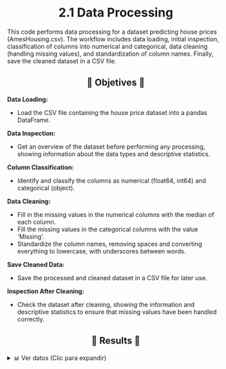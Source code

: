 <p align = "center" >
    <h1 align = "Center"> 2.1 Data Processing</h1>
</p>

This code performs data processing for a dataset predicting house prices (AmesHousing.csv). 
The workflow includes data loading, initial inspection, classification of columns into numerical and categorical, data cleaning (handling missing values), and standardization of column names. 
Finally, save the cleaned dataset in a CSV file.

<p align = "center" >
    <h2 align = "Center">🎯 Objetives 🎯</h2>
</p>

**Data Loading:**
- Load the CSV file containing the house price dataset into a pandas DataFrame.

**Data Inspection:**
- Get an overview of the dataset before performing any processing, showing information about the data types and descriptive statistics.

**Column Classification:**
- Identify and classify the columns as numerical (float64, int64) and categorical (object).

**Data Cleaning:**
- Fill in the missing values in the numerical columns with the median of each column.
- Fill the missing values in the categorical columns with the value 'Missing'.
- Standardize the column names, removing spaces and converting everything to lowercase, with underscores between words.

**Save Cleaned Data:** 
- Save the processed and cleaned dataset in a CSV file for later use.

**Inspection After Cleaning:** 
- Check the dataset after cleaning, showing the information and descriptive statistics to ensure that missing values have been handled correctly.




<p align = "center" >
    <h2 align = "Center">📝 Results 📝 </h2>
</p>

<details>
  <summary>📊 Ver datos (Clic para expandir)</summary>

  ```plaintext
    #   Column           Non-Null Count  Dtype  
    ---  ------           --------------  -----  
    0   Order            2930 non-null   int64  
    1   PID              2930 non-null   int64  
    2   MS SubClass      2930 non-null   int64  
    3   MS Zoning        2930 non-null   object 
    4   Lot Frontage     2440 non-null   float64
    5   Lot Area         2930 non-null   int64  
    6   Street           2930 non-null   object 
    7   Alley            198 non-null    object 
    8   Lot Shape        2930 non-null   object 
    9   Land Contour     2930 non-null   object 
    10  Utilities        2930 non-null   object 
    11  Lot Config       2930 non-null   object 
    12  Land Slope       2930 non-null   object 
    13  Neighborhood     2930 non-null   object 
    14  Condition 1      2930 non-null   object 
    15  Condition 2      2930 non-null   object 
    16  Bldg Type        2930 non-null   object 
    17  House Style      2930 non-null   object 
    18  Overall Qual     2930 non-null   int64  
    19  Overall Cond     2930 non-null   int64  
    20  Year Built       2930 non-null   int64  
    21  Year Remod/Add   2930 non-null   int64  
    22  Roof Style       2930 non-null   object 
    23  Roof Matl        2930 non-null   object 
    24  Exterior 1st     2930 non-null   object 
    25  Exterior 2nd     2930 non-null   object 
    26  Mas Vnr Type     1155 non-null   object 
    27  Mas Vnr Area     2907 non-null   float64
    28  Exter Qual       2930 non-null   object 
    29  Exter Cond       2930 non-null   object 
    30  Foundation       2930 non-null   object 
    31  Bsmt Qual        2850 non-null   object 
    32  Bsmt Cond        2850 non-null   object 
    33  Bsmt Exposure    2847 non-null   object 
    34  BsmtFin Type 1   2850 non-null   object 
    35  BsmtFin SF 1     2929 non-null   float64
    36  BsmtFin Type 2   2849 non-null   object 
    37  BsmtFin SF 2     2929 non-null   float64
    38  Bsmt Unf SF      2929 non-null   float64
    39  Total Bsmt SF    2929 non-null   float64
    40  Heating          2930 non-null   object 
    41  Heating QC       2930 non-null   object 
    42  Central Air      2930 non-null   object 
    43  Electrical       2929 non-null   object 
    44  1st Flr SF       2930 non-null   int64  
    45  2nd Flr SF       2930 non-null   int64  
    46  Low Qual Fin SF  2930 non-null   int64  
    47  Gr Liv Area      2930 non-null   int64  
    48  Bsmt Full Bath   2928 non-null   float64
    49  Bsmt Half Bath   2928 non-null   float64
    50  Full Bath        2930 non-null   int64  
    51  Half Bath        2930 non-null   int64  
    52  Bedroom AbvGr    2930 non-null   int64  
    53  Kitchen AbvGr    2930 non-null   int64  
    54  Kitchen Qual     2930 non-null   object 
    55  TotRms AbvGrd    2930 non-null   int64  
    56  Functional       2930 non-null   object 
    57  Fireplaces       2930 non-null   int64  
    58  Fireplace Qu     1508 non-null   object 
    59  Garage Type      2773 non-null   object 
    60  Garage Yr Blt    2771 non-null   float64
    61  Garage Finish    2771 non-null   object 
    62  Garage Cars      2929 non-null   float64
    63  Garage Area      2929 non-null   float64
    64  Garage Qual      2771 non-null   object 
    65  Garage Cond      2771 non-null   object 
    66  Paved Drive      2930 non-null   object 
    67  Wood Deck SF     2930 non-null   int64  
    68  Open Porch SF    2930 non-null   int64  
    69  Enclosed Porch   2930 non-null   int64  
    70  3Ssn Porch       2930 non-null   int64  
    71  Screen Porch     2930 non-null   int64  
    72  Pool Area        2930 non-null   int64  
    73  Pool QC          13 non-null     object 
    74  Fence            572 non-null    object 
    75  Misc Feature     106 non-null    object 
    76  Misc Val         2930 non-null   int64  
    77  Mo Sold          2930 non-null   int64  
    78  Yr Sold          2930 non-null   int64  
    79  Sale Type        2930 non-null   object 
    80  Sale Condition   2930 non-null   object 
    81  SalePrice        2930 non-null   int64  
</details> ```


```plaintext
| Order | PID        | MS SubClass | MS Zoning | Lot Frontage | Lot Area | Street | Alley | Lot Shape | Land Contour | Utilities | Lot Config | Land Slope | Neighborhood | Condition 1 | Condition 2 | Bldg Type | House Style | Overall Qual | Overall Cond | Year Built | Year Remod/Add | Roof Style | Roof Matl | Exterior 1st | Exterior 2nd | Mas Vnr Type | Mas Vnr Area | Exter Qual | Exter Cond | Foundation | Bsmt Qual | Bsmt Cond | Bsmt Exposure | BsmtFin Type 1 | BsmtFin SF 1 | BsmtFin Type 2 | BsmtFin SF 2 | Bsmt Unf SF | Total Bsmt SF | Heating | Heating QC | Central Air | Electrical | 1st Flr SF | 2nd Flr SF | Low Qual Fin SF | Gr Liv Area | Bsmt Full Bath | Bsmt Half Bath | Full Bath | Half Bath | Bedroom AbvGr | Kitchen AbvGr | Kitchen Qual | TotRms AbvGrd | Functional | Fireplaces | Fireplace Qu | Garage Type | Garage Yr Blt | Garage Finish | Garage Cars | Garage Area | Garage Qual | Garage Cond | Paved Drive | Wood Deck SF | Open Porch SF | Enclosed Porch | 3Ssn Porch | Screen Porch | Pool Area | Pool QC | Fence | Misc Feature | Misc Val | Mo Sold | Yr Sold | Sale Type | Sale Condition | SalePrice |
|-------|------------|-------------|-----------|--------------|----------|--------|-------|-----------|--------------|-----------|------------|------------|--------------|-------------|-------------|-----------|-------------|--------------|--------------|------------|----------------|------------|-----------|--------------|--------------|--------------|--------------|------------|------------|------------|-----------|-----------|---------------|----------------|--------------|----------------|--------------|-------------|---------------|---------|------------|-------------|------------|------------|------------|-----------------|-------------|----------------|----------------|-----------|-----------|---------------|---------------|--------------|---------------|------------|------------|--------------|-------------|---------------|---------------|-------------|-------------|-------------|-------------|-------------|--------------|---------------|----------------|------------|--------------|-----------|---------|-------|--------------|----------|---------|---------|-----------|----------------|-----------|
|     1 | 0526301100 |         020 | RL        |          141 |    31770 | Pave   | NA    | IR1       | Lvl          | AllPub    | Corner     | Gtl        | NAmes        | Norm        | Norm        | 1Fam      | 1Story      |            6 |            5 |       1960 |           1960 | Hip        | CompShg   | BrkFace      | Plywood      | Stone        |          112 | TA         | TA         | CBlock     | TA        | Gd        | Gd            | BLQ            |          639 | Unf            |            0 |         441 |          1080 | GasA    | Fa         | Y           | SBrkr      |       1656 |          0 |               0 |        1656 |              1 |              0 |         1 |         0 |             3 |             1 | TA           |             7 | Typ        |          2 | Gd           | Attchd      |          1960 | Fin           |           2 |         528 | TA          | TA          | P           |          210 |            62 |              0 |          0 |            0 |         0 | NA      | NA    | NA           |        0 |       5 |    2010 | WD        | Normal         |    215000 |
|     2 | 0526350040 |         020 | RH        |           80 |    11622 | Pave   | NA    | Reg       | Lvl          | AllPub    | Inside     | Gtl        | NAmes        | Feedr       | Norm        | 1Fam      | 1Story      |            5 |            6 |       1961 |           1961 | Gable      | CompShg   | VinylSd      | VinylSd      | None         |            0 | TA         | TA         | CBlock     | TA        | TA        | No            | Rec            |          468 | LwQ            |          144 |         270 |           882 | GasA    | TA         | Y           | SBrkr      |        896 |          0 |               0 |         896 |              0 |              0 |         1 |         0 |             2 |             1 | TA           |             5 | Typ        |          0 | NA           | Attchd      |          1961 | Unf           |           1 |         730 | TA          | TA          | Y           |          140 |             0 |              0 |          0 |          120 |         0 | NA      | MnPrv | NA           |        0 |       6 |    2010 | WD        | Normal         |    105000 |
|     3 | 0526351010 |         020 | RL        |           81 |    14267 | Pave   | NA    | IR1       | Lvl          | AllPub    | Corner     | Gtl        | NAmes        | Norm        | Norm        | 1Fam      | 1Story      |            6 |            6 |       1958 |           1958 | Hip        | CompShg   | Wd Sdng      | Wd Sdng      | BrkFace      |          108 | TA         | TA         | CBlock     | TA        | TA        | No            | ALQ            |          923 | Unf            |            0 |         406 |          1329 | GasA    | TA         | Y           | SBrkr      |       1329 |          0 |               0 |        1329 |              0 |              0 |         1 |         1 |             3 |             1 | Gd           |             6 | Typ        |          0 | NA           | Attchd      |          1958 | Unf           |           1 |         312 | TA          | TA          | Y           |          393 |            36 |              0 |          0 |            0 |         0 | NA      | NA    | Gar2         |    12500 |       6 |    2010 | WD        | Normal         |    172000 |
|     4 | 0526353030 |         020 | RL        |           93 |    11160 | Pave   | NA    | Reg       | Lvl          | AllPub    | Corner     | Gtl        | NAmes        | Norm        | Norm        | 1Fam      | 1Story      |            7 |            5 |       1968 |           1968 | Hip        | CompShg   | BrkFace      | BrkFace      | None         |            0 | Gd         | TA         | CBlock     | TA        | TA        | No            | ALQ            |         1065 | Unf            |            0 |        1045 |          2110 | GasA    | Ex         | Y           | SBrkr      |       2110 |          0 |               0 |        2110 |              1 |              0 |         2 |         1 |             3 |             1 | Ex           |             8 | Typ        |          2 | TA           | Attchd      |          1968 | Fin           |           2 |         522 | TA          | TA          | Y           |            0 |             0 |              0 |          0 |            0 |         0 | NA      | NA    | NA           |        0 |       4 |    2010 | WD        | Normal         |    244000 |
|     5 | 0527105010 |         060 | RL        |           74 |    13830 | Pave   | NA    | IR1       | Lvl          | AllPub    | Inside     | Gtl        | Gilbert      | Norm        | Norm        | 1Fam      | 2Story      |            5 |            5 |       1997 |           1998 | Gable      | CompShg   | VinylSd      | VinylSd      | None         |            0 | TA         | TA         | PConc      | Gd        | TA        | No            | GLQ            |          791 | Unf            |            0 |         137 |           928 | GasA    | Gd         | Y           | SBrkr      |        928 |        701 |               0 |        1629 |              0 |              0 |         2 |         1 |             3 |             1 | TA           |             6 | Typ        |          1 | TA           | Attchd      |          1997 | Fin           |           2 |         482 | TA          | TA          | Y           |          212 |            34 |              0 |          0 |            0 |         0 | NA      | MnPrv | NA           |        0 |       3 |    2010 | WD        | Normal         |    189900 |
```


after
```plaintext
| order | pid        | ms_subclass | ms_zoning | lot_frontage | lot_area | street | alley   | lot_shape | land_contour | utilities | lot_config | land_slope | neighborhood | condition_1 | condition_2 | bldg_type | house_style | overall_qual | overall_cond | year_built | year_remod/add | roof_style | roof_matl | exterior_1st | exterior_2nd | mas_vnr_type | mas_vnr_area | exter_qual | exter_cond | foundation | bsmt_qual | bsmt_cond | bsmt_exposure | bsmtfin_type_1 | bsmtfin_sf_1 | bsmtfin_type_2 | bsmtfin_sf_2 | bsmt_unf_sf | total_bsmt_sf | heating | heating_qc | central_air | electrical | 1st_flr_sf | 2nd_flr_sf | low_qual_fin_sf | gr_liv_area | bsmt_full_bath | bsmt_half_bath | full_bath | half_bath | bedroom_abvgr | kitchen_abvgr | kitchen_qual | totrms_abvgrd | functional | fireplaces | fireplace_qu | garage_type | garage_yr_blt | garage_finish | garage_cars | garage_area | garage_qual | garage_cond | paved_drive | wood_deck_sf | open_porch_sf | enclosed_porch | 3ssn_porch | screen_porch | pool_area | pool_qc | fence   | misc_feature | misc_val | mo_sold | yr_sold | sale_type | sale_condition | saleprice |
|-------|------------|-------------|-----------|--------------|----------|--------|---------|-----------|--------------|-----------|------------|------------|--------------|-------------|-------------|-----------|-------------|--------------|--------------|------------|----------------|------------|-----------|--------------|--------------|--------------|--------------|------------|------------|------------|-----------|-----------|---------------|----------------|--------------|----------------|--------------|-------------|---------------|---------|------------|-------------|------------|------------|------------|-----------------|-------------|----------------|----------------|-----------|-----------|---------------|---------------|--------------|---------------|------------|------------|--------------|-------------|---------------|---------------|-------------|-------------|-------------|-------------|-------------|--------------|---------------|----------------|------------|--------------|-----------|---------|---------|--------------|----------|---------|---------|-----------|----------------|-----------|
|     1 |  526301100 |          20 | RL        |        141.0 |    31770 | Pave   | Missing | IR1       | Lvl          | AllPub    | Corner     | Gtl        | NAmes        | Norm        | Norm        | 1Fam      | 1Story      |            6 |            5 |       1960 |           1960 | Hip        | CompShg   | BrkFace      | Plywood      | Stone        |        112.0 | TA         | TA         | CBlock     | TA        | Gd        | Gd            | BLQ            |        639.0 | Unf            |          0.0 |       441.0 |        1080.0 | GasA    | Fa         | Y           | SBrkr      |       1656 |          0 |               0 |        1656 |            1.0 |            0.0 |         1 |         0 |             3 |             1 | TA           |             7 | Typ        |          2 | Gd           | Attchd      |        1960.0 | Fin           |         2.0 |       528.0 | TA          | TA          | P           |          210 |            62 |              0 |          0 |            0 |         0 | Missing | Missing | Missing      |        0 |       5 |    2010 | WD        | Normal         |    215000 |
|     2 |  526350040 |          20 | RH        |         80.0 |    11622 | Pave   | Missing | Reg       | Lvl          | AllPub    | Inside     | Gtl        | NAmes        | Feedr       | Norm        | 1Fam      | 1Story      |            5 |            6 |       1961 |           1961 | Gable      | CompShg   | VinylSd      | VinylSd      | Missing      |          0.0 | TA         | TA         | CBlock     | TA        | TA        | No            | Rec            |        468.0 | LwQ            |        144.0 |       270.0 |         882.0 | GasA    | TA         | Y           | SBrkr      |        896 |          0 |               0 |         896 |            0.0 |            0.0 |         1 |         0 |             2 |             1 | TA           |             5 | Typ        |          0 | Missing      | Attchd      |        1961.0 | Unf           |         1.0 |       730.0 | TA          | TA          | Y           |          140 |             0 |              0 |          0 |          120 |         0 | Missing | MnPrv   | Missing      |        0 |       6 |    2010 | WD        | Normal         |    105000 |
|     3 |  526351010 |          20 | RL        |         81.0 |    14267 | Pave   | Missing | IR1       | Lvl          | AllPub    | Corner     | Gtl        | NAmes        | Norm        | Norm        | 1Fam      | 1Story      |            6 |            6 |       1958 |           1958 | Hip        | CompShg   | Wd Sdng      | Wd Sdng      | BrkFace      |        108.0 | TA         | TA         | CBlock     | TA        | TA        | No            | ALQ            |        923.0 | Unf            |          0.0 |       406.0 |        1329.0 | GasA    | TA         | Y           | SBrkr      |       1329 |          0 |               0 |        1329 |            0.0 |            0.0 |         1 |         1 |             3 |             1 | Gd           |             6 | Typ        |          0 | Missing      | Attchd      |        1958.0 | Unf           |         1.0 |       312.0 | TA          | TA          | Y           |          393 |            36 |              0 |          0 |            0 |         0 | Missing | Missing | Gar2         |    12500 |       6 |    2010 | WD        | Normal         |    172000 |
|     4 |  526353030 |          20 | RL        |         93.0 |    11160 | Pave   | Missing | Reg       | Lvl          | AllPub    | Corner     | Gtl        | NAmes        | Norm        | Norm        | 1Fam      | 1Story      |            7 |            5 |       1968 |           1968 | Hip        | CompShg   | BrkFace      | BrkFace      | Missing      |          0.0 | Gd         | TA         | CBlock     | TA        | TA        | No            | ALQ            |       1065.0 | Unf            |          0.0 |      1045.0 |        2110.0 | GasA    | Ex         | Y           | SBrkr      |       2110 |          0 |               0 |        2110 |            1.0 |            0.0 |         2 |         1 |             3 |             1 | Ex           |             8 | Typ        |          2 | TA           | Attchd      |        1968.0 | Fin           |         2.0 |       522.0 | TA          | TA          | Y           |            0 |             0 |              0 |          0 |            0 |         0 | Missing | Missing | Missing      |        0 |       4 |    2010 | WD        | Normal         |    244000 |
|     5 |  527105010 |          60 | RL        |         74.0 |    13830 | Pave   | Missing | IR1       | Lvl          | AllPub    | Inside     | Gtl        | Gilbert      | Norm        | Norm        | 1Fam      | 2Story      |            5 |            5 |       1997 |           1998 | Gable      | CompShg   | VinylSd      | VinylSd      | Missing      |          0.0 | TA         | TA         | PConc      | Gd        | TA        | No            | GLQ            |        791.0 | Unf            |          0.0 |       137.0 |         928.0 | GasA    | Gd         | Y           | SBrkr      |        928 |        701 |               0 |        1629 |            0.0 |            0.0 |         2 |         1 |             3 |             1 | TA           |             6 | Typ        |          1 | TA           | Attchd      |        1997.0 | Fin           |         2.0 |       482.0 | TA          | TA          | Y           |          212 |            34 |              0 |          0 |            0 |         0 | Missing | MnPrv   | Missing      |        0 |       3 |    2010 | WD        | Normal         |    189900 |
```

<p align = "center" >
    <h2 align = "Center"> 💻 Program explication 💻</h2>
</p> 

|Pseudocode| Image of the program|
|----------|---------------------|
**NumPy:** Used to work with arrays and matrices, and it has functions for mathematics and statistics <br> **Pandas:** Used to manipulate and analyze data, particularly with DataFrames (tables of rows and columns).<br> **matplotlib.pyplot:** Used to create graphs, and pyplot is specifically for generating different types of plots (e.g., bar, line, scatter).<br> **load_digits from sklearn.datasets:** Used to load a dataset of handwritten digits, which is commonly used in classification projects.| <img src = "https://github.com/KevinAlberto01/3.MachineLearning/blob/main/1.FundamentalsML/1.HandwrittenDigitClassifier(MNIST)/1.1LoadingAndExploring(MNIST)/Images/1.DeclareteLibraries.png" width="4000"/>|
**`digits`:** loads a dataset of handwritten digit images, where you find images of numbers 0 to 9 in black and white, each with 8x8 pixels. Each image represents a number (digit) and has a label indicating which number it is. <br> **`x`:** Contains images (numeric format), for each 8x8 image it is flattened into a 64 array, each value represents the pixel intensity (0 = black, 16 = white). <br> **`y`:** contains the labels (real numbers of the images), each element is a number from 0 to , representing which digit each image is| <img src = "https://github.com/KevinAlberto01/3.MachineLearning/blob/main/1.FundamentalsML/1.HandwrittenDigitClassifier(MNIST)/1.1LoadingAndExploring(MNIST)/Images/2.LoadDataset.png" width="4000"/>|
**`x.shape`:** Returns the dimension of x(1797, 64), it has 1797 images, and each image has 64 values (8x8 pixels). <br> **`y.shape`:** Returns the dimension of y (1797), there are 1797 labels per image, each label is the number it represents (0-9).|<img src = "https://github.com/KevinAlberto01/3.MachineLearning/blob/main/1.FundamentalsML/1.HandwrittenDigitClassifier(MNIST)/1.1LoadingAndExploring(MNIST)/Images/3.ExploringDimensionsDataSet.png" width="4000"/>|
**`clases`:** Contains the unique values of y(0-9) <br> **`count_classes`:** Array that indicates how many examples there are of each class | <img src = "https://github.com/KevinAlberto01/3.MachineLearning/blob/main/1.FundamentalsML/1.HandwrittenDigitClassifier(MNIST)/1.1LoadingAndExploring(MNIST)/Images/4.CheckClassesNumberExamples.png" width="4000"/>|
**`plt.figure(figsize=(8,5))`:** Set the size of the figure (8 wide and 5 high) <br> **`plt.bar(clases, count_classes, color='skyblue')`:** Create the bar chart, the list that contains the number of examples, assign the color of the bars. <br> **`plt.xlabel('Digit')`:** Set the x-axis label <br> **`plt.ylabel('Number of examples')`:** Set the y-axis label <br> **`plt.title('Distribution of the classes')`:** Add a title to the chart. <br> **`plt.show()`:** Visualize the graph | <img src = "https://github.com/KevinAlberto01/3.MachineLearning/blob/main/1.FundamentalsML/1.HandwrittenDigitClassifier(MNIST)/1.1LoadingAndExploring(MNIST)/Images/5.ViewDistributionClasses.png" width="4000"/>|
**`fig, axes = plt.subplots(2, 5, figsize=(10, 5))`:** Create a figure and a grid (2 rows and 5 columns) totaling 10 subplots, set the size (10, 5 in inches)  10 wide and 5 high <br> **`fig.suptitle("Examples of images")`:** Establish a general title <br> **`for i, ax in enumerate(axes.ravel())`:** Iterates through each of the subplots, converts the (2x5) matrix into a one-dimensional array, which makes individual access easier, and returns both the index `i` and the `ax` object in each iteration. <br> **`ax.imshow(x[i].reshape(8,8), cmap='gray')`:** it is a vector image from the dataset.  resize to an 8x8 matrix, apply a grayscale <br> **`ax.set_title(f"label: {y[i]}")`:** Assign a title to each subplot. <br> **`ax.axis('off')`:** Deactivate the axes so that the marks or values do not appear. <br> **`plt.show()`:** Show the subplots and images. | <img src = "https://github.com/KevinAlberto01/3.MachineLearning/blob/main/1.FundamentalsML/1.HandwrittenDigitClassifier(MNIST)/1.1LoadingAndExploring(MNIST)/Images/6.ViewExample.png" width="4000"/>|
